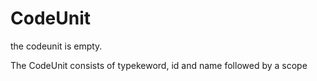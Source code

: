 # CodeUnit

the codeunit is empty.

The CodeUnit consists of typekeword, id and name followed by a scope